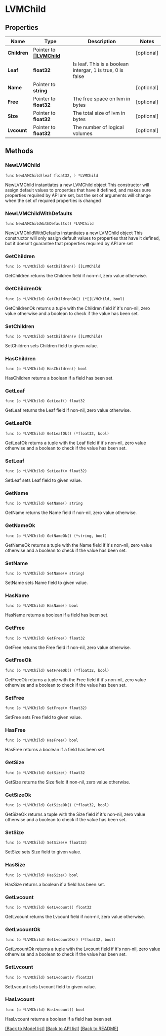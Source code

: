 # LVMChild

## Properties

Name | Type | Description | Notes
------------ | ------------- | ------------- | -------------
**Children** | Pointer to [**[]LVMChild**](LVMChild.md) |  | [optional] 
**Leaf** | **float32** | Is leaf. This is a boolean intergar, 1 is true, 0 is false | 
**Name** | Pointer to **string** |  | [optional] 
**Free** | Pointer to **float32** | The free space on lvm in bytes | [optional] 
**Size** | Pointer to **float32** | The total size of lvm in bytes | [optional] 
**Lvcount** | Pointer to **float32** | The number of logical volumes | [optional] 

## Methods

### NewLVMChild

`func NewLVMChild(leaf float32, ) *LVMChild`

NewLVMChild instantiates a new LVMChild object
This constructor will assign default values to properties that have it defined,
and makes sure properties required by API are set, but the set of arguments
will change when the set of required properties is changed

### NewLVMChildWithDefaults

`func NewLVMChildWithDefaults() *LVMChild`

NewLVMChildWithDefaults instantiates a new LVMChild object
This constructor will only assign default values to properties that have it defined,
but it doesn't guarantee that properties required by API are set

### GetChildren

`func (o *LVMChild) GetChildren() []LVMChild`

GetChildren returns the Children field if non-nil, zero value otherwise.

### GetChildrenOk

`func (o *LVMChild) GetChildrenOk() (*[]LVMChild, bool)`

GetChildrenOk returns a tuple with the Children field if it's non-nil, zero value otherwise
and a boolean to check if the value has been set.

### SetChildren

`func (o *LVMChild) SetChildren(v []LVMChild)`

SetChildren sets Children field to given value.

### HasChildren

`func (o *LVMChild) HasChildren() bool`

HasChildren returns a boolean if a field has been set.

### GetLeaf

`func (o *LVMChild) GetLeaf() float32`

GetLeaf returns the Leaf field if non-nil, zero value otherwise.

### GetLeafOk

`func (o *LVMChild) GetLeafOk() (*float32, bool)`

GetLeafOk returns a tuple with the Leaf field if it's non-nil, zero value otherwise
and a boolean to check if the value has been set.

### SetLeaf

`func (o *LVMChild) SetLeaf(v float32)`

SetLeaf sets Leaf field to given value.


### GetName

`func (o *LVMChild) GetName() string`

GetName returns the Name field if non-nil, zero value otherwise.

### GetNameOk

`func (o *LVMChild) GetNameOk() (*string, bool)`

GetNameOk returns a tuple with the Name field if it's non-nil, zero value otherwise
and a boolean to check if the value has been set.

### SetName

`func (o *LVMChild) SetName(v string)`

SetName sets Name field to given value.

### HasName

`func (o *LVMChild) HasName() bool`

HasName returns a boolean if a field has been set.

### GetFree

`func (o *LVMChild) GetFree() float32`

GetFree returns the Free field if non-nil, zero value otherwise.

### GetFreeOk

`func (o *LVMChild) GetFreeOk() (*float32, bool)`

GetFreeOk returns a tuple with the Free field if it's non-nil, zero value otherwise
and a boolean to check if the value has been set.

### SetFree

`func (o *LVMChild) SetFree(v float32)`

SetFree sets Free field to given value.

### HasFree

`func (o *LVMChild) HasFree() bool`

HasFree returns a boolean if a field has been set.

### GetSize

`func (o *LVMChild) GetSize() float32`

GetSize returns the Size field if non-nil, zero value otherwise.

### GetSizeOk

`func (o *LVMChild) GetSizeOk() (*float32, bool)`

GetSizeOk returns a tuple with the Size field if it's non-nil, zero value otherwise
and a boolean to check if the value has been set.

### SetSize

`func (o *LVMChild) SetSize(v float32)`

SetSize sets Size field to given value.

### HasSize

`func (o *LVMChild) HasSize() bool`

HasSize returns a boolean if a field has been set.

### GetLvcount

`func (o *LVMChild) GetLvcount() float32`

GetLvcount returns the Lvcount field if non-nil, zero value otherwise.

### GetLvcountOk

`func (o *LVMChild) GetLvcountOk() (*float32, bool)`

GetLvcountOk returns a tuple with the Lvcount field if it's non-nil, zero value otherwise
and a boolean to check if the value has been set.

### SetLvcount

`func (o *LVMChild) SetLvcount(v float32)`

SetLvcount sets Lvcount field to given value.

### HasLvcount

`func (o *LVMChild) HasLvcount() bool`

HasLvcount returns a boolean if a field has been set.


[[Back to Model list]](../README.md#documentation-for-models) [[Back to API list]](../README.md#documentation-for-api-endpoints) [[Back to README]](../README.md)


